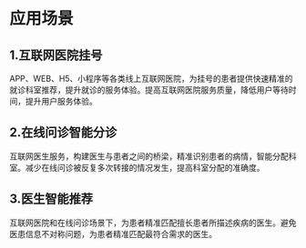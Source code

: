 # 应用场景

## 1.互联网医院挂号
  APP、WEB、H5、小程序等各类线上互联网医院，为挂号的患者提供快速精准的就诊科室推荐，提升就诊的服务体验。提高互联网医院服务质量，降低用户等待时间，提升用户服务体验。

## 2.在线问诊智能分诊
  互联网医生服务，构建医生与患者之间的桥梁，精准识别患者的病情，智能分配科室。减少在线问诊被反复多次转接的情况发生，提高科室分配的准确度。

## 3.医生智能推荐
  互联网医院和在线问诊场景下，为患者精准匹配擅长患者所描述疾病的医生。避免医患信息不对称问题，为患者精准匹配最符合需求的医生。
